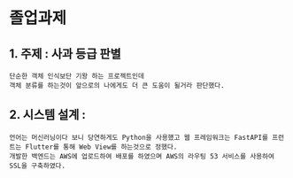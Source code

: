 # **졸업과제**

## **1. 주제  :  사과 등급 판별**
  
    단순한 객체 인식보단 기왕 하는 프로젝트인데
    객체 분류를 하는것이 앞으로의 나에게도 더 큰 도움이 될거라 판단했다.

  
## **2. 시스템 설계 :**

    언어는 머신러닝이다 보니 당연하게도 Python을 사용했고 웹 프레임워크는 FastAPI를 프런트는 Flutter를 통해 Web View를 하는것으로 정했다.
    개발한 백엔드는 AWS에 업로드하여 배포를 하였으며 AWS의 라우팅 53 서비스를 사용하여 SSL을 구축하였다.
